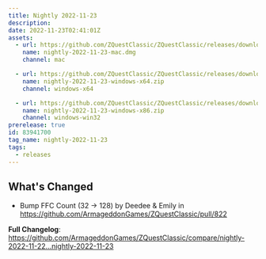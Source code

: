 ```yaml
---
title: Nightly 2022-11-23
description: 
date: 2022-11-23T02:41:01Z
assets: 
  - url: https://github.com/ZQuestClassic/ZQuestClassic/releases/download/nightly-2022-11-23/nightly-2022-11-23-mac.dmg
    name: nightly-2022-11-23-mac.dmg
    channel: mac

  - url: https://github.com/ZQuestClassic/ZQuestClassic/releases/download/nightly-2022-11-23/nightly-2022-11-23-windows-x64.zip
    name: nightly-2022-11-23-windows-x64.zip
    channel: windows-x64

  - url: https://github.com/ZQuestClassic/ZQuestClassic/releases/download/nightly-2022-11-23/nightly-2022-11-23-windows-x86.zip
    name: nightly-2022-11-23-windows-x86.zip
    channel: windows-win32
prerelease: true
id: 83941700
tag_name: nightly-2022-11-23
tags:
  - releases
---
```


## What's Changed
* Bump FFC Count (32 -> 128) by Deedee & Emily in https://github.com/ArmageddonGames/ZQuestClassic/pull/822


**Full Changelog**: https://github.com/ArmageddonGames/ZQuestClassic/compare/nightly-2022-11-22...nightly-2022-11-23
